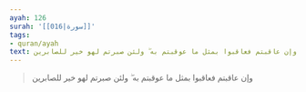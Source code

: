 ```yaml
---
ayah: 126
surah: '[[016|سورة]]'
tags:
- quran/ayah
text: وإن عاقبتم فعاقبوا بمثل ما عوقبتم به ۖ ولئن صبرتم لهو خير للصابرين
---
```

> وإن عاقبتم فعاقبوا بمثل ما عوقبتم به ۖ ولئن صبرتم لهو خير للصابرين
